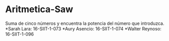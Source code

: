 # Aritmetica-Saw
Suma de cinco números y encuentra la potencia del número que introduzca.  *Sarah Lara: 16-SIIT-1-073   *Aury Asencio: 16-SIIT-1-074   *Walter Reynoso:     16-SIIT-1-096
